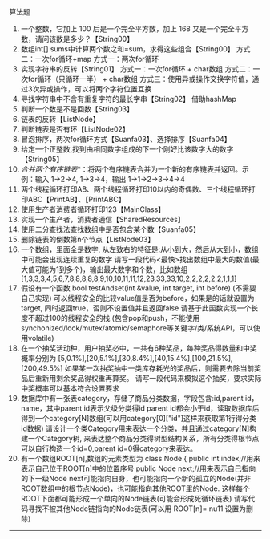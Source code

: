 算法题
1. 一个整数，它加上 100 后是一个完全平方数，加上 168 又是一个完全平方数，请问该数是多少？【String00】
2. 数组int[] sums中计算两个数之和=sum，求得这些组合【String00】
   方式二：一次for循环+map
   方式一：两次for循环
3. 实现字符串的反转【String01】
   方式一：一次for循环 + char数组
   方式二：一次for循环（只循环一半） + char数组
   方式三：使用异或操作交换字符值，通过3次异或操作，可以将两个字符位置互换
4. 寻找字符串中不含有重复字符的最长字串【String02】
   借助hashMap
5. 判断一个数是不是回数【String03】
6. 链表的反转【ListNode】
7. 判断链表是否有环【ListNode02】
8. 冒泡排序，两次for循环方式【Suanfa03】、选择排序【Suanfa04】
9. 给定一个正整数,找到由相同数字组成的下一个刚好比该数字大的数字【String05】
10. *合并两个有序链表**：将两个有序链表合并为一个新的有序链表并返回。示例：输入 1->2->4, 1->3->4，输出 1->1->2->3->4->4
11. 两个线程循环打印AB、两个线程循环打印10以内的奇偶数、三个线程循环打印ABC【PrintAB】、【PrintABC】
12. 使用生产者消费者循环打印123【MainClass】
13. 实现一个生产者，消费者通信【SharedResources】
14. 使用二分查找法查找数组中是否包含某个数【Suanfa05】
15. 删除链表的倒数第n个节点【ListNode03】
16. 一个数组，里面全是数字, 从左致右的特征是:从小到大，然后从大到小，数组中可能会出现连续重复的数字
    请写一段代码<最快>找出数组中最大的数值(最大值可能为1到多个)，输出最大数字和个数，比如数组 [1,3,3,3,4,5,6,7,8,8,8,8,8,9,10,10,11,11,12,23,33,33,10,2,2,2,2,2,2,1,1,1]
17. 假设有一个函数
    bool testAndset(int &value, int target, int before)
    (不需要自己实现)
    可以线程安全的比较value值是否为before，如果是的话就设置为target,
    同时返回true，否则不设置值并且返回false
    请基于此函数实现一个长度不超过100的线程安全的栈
    (包含pop和push，不能使用synchonized/lock/mutex/atomic/semaphore等关键字/类/系统API，可以使用volatile)
18. 在一个抽奖活动种，用户抽奖必中，一共有6种奖品，每种奖品得数量和中奖概率分别为
    [5,0.1%],[20,5.1%],[30,8.4%],[40,15.4%],[100,21.5%],[200,49.5%]
    如果某一次抽奖抽中一类库存耗光的奖品后，则需要去除当前奖品后重新用剩余奖品得权重再算奖。
    请写一段代码来模拟这个抽奖，要求实际中奖概率可以基本符合设置要求
19. 数据库中有一张表category，存储了商品分类数据，字段包含:id,parent id，name，其中parent id表示父级分类得id
    parent id都会小于id，读取数据库后得到一个category[N]数组(可以用category[0]["id"]这样来获取第1行得分类id数据)
    请设计一个类Category用来表达一个分类，并且通过category[N]构建一个Category树,
    来表达整个商品分类得树型结构关系，所有分类得根节点可以自行构造一个id=0,parent id=0得category来表达。
20. 有一个数组ROOT[n],数组的元素类型为 class Node {
    public int index;//用来表示自己位于ROOT[n]中的位置序号
    public Node next;//用来表示自己指向的下一级Node
    next可能指向自身，也可能指向一个新的孤立的Node(并非ROOT数组中的根节点Node)，也可能指向其他ROOT里的Node.
    这样每个ROOT下面都可能形成一个单向的Node链表(可能会形成死循环链表)
    请写代码寻找不被其他Node链指向的Node链表(可以用 ROOT[n]= nu11 设置为删除)
----------------------------------------------------